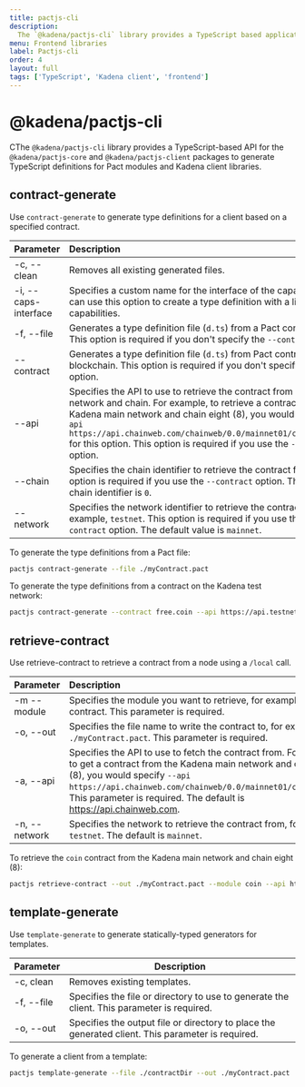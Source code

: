 ```yaml
---
title: pactjs-cli
description:
  The `@kadena/pactjs-cli` library provides a TypeScript based application programming interface API for interacting with smart contracts and the Kadena network.
menu: Frontend libraries
label: Pactjs-cli
order: 4
layout: full
tags: ['TypeScript', 'Kadena client', 'frontend']
---
```


# @kadena/pactjs-cli

CThe `@kadena/pactjs-cli` library provides a TypeScript-based API for the `@kadena/pactjs-core` and `@kadena/pactjs-client` packages to generate TypeScript definitions for Pact modules and Kadena client libraries.

## contract-generate

Use `contract-generate` to generate type definitions for a client based on a specified contract.

| **Parameter** | **Description** | 
| :------------- | :--------------- |
| -c, --clean | Removes all existing generated files. | 
| -i, --caps-interface | Specifies a custom name for the interface of the capabilities. You can use this option to create a type definition with a limited set of capabilities. |
| -f, --file | Generates a type definition file (`d.ts`) from a Pact contract file. This option is required if you don't specify the `--contract` option. |
| --contract | Generates a type definition file (`d.ts`) from Pact contract on the blockchain. This option is required if you don't specify the `--file` option. |
| --api | Specifies the API to use to retrieve the contract from a specific network and chain. For example, to retrieve a contract from the Kadena main network and chain eight (8), you would specify `--api https://api.chainweb.com/chainweb/0.0/mainnet01/chain/8/pact` for this option. This option is required if you use the `--contract` option. |
| --chain | Specifies the chain identifier to retrieve the contract from. This option is required if you use the `--contract` option. The default chain identifier is `0`. |
| --network | Specifies the network identifier to retrieve the contract from, for example, `testnet`. This option is required if you use the `--contract` option. The default value is `mainnet`. |

To generate the type definitions from a Pact file:
```sh
pactjs contract-generate --file ./myContract.pact
```

To generate the type definitions from a contract on the Kadena test network:

```sh
pactjs contract-generate --contract free.coin --api https://api.testnet.chainweb.com/chainweb/0.0/testnet04/chain/1/pact --chain 1 --network testnet
```

## retrieve-contract

Use retrieve-contract to retrieve a contract from a node using a `/local` call.

| **Parameter** | **Description** |
| :------------- | :--------------- |
| -m --module | Specifies the module you want to retrieve, for example, the `coin` contract. This parameter is required. |
| -o, --out | Specifies the file name to write the contract to, for example, `./myContract.pact`. This parameter is required. |
| -a, --api |  Specifies the API to use to fetch the contract from. For example, to get a contract from the Kadena main network and chain eight (8), you would specify `--api https://api.chainweb.com/chainweb/0.0/mainnet01/chain/8/pact`. This parameter is required. The default is https://api.chainweb.com. |
| -n, --network | Specifies the network to retrieve the contract from, for example, `testnet`. The default is `mainnet`. |

To retrieve the `coin` contract from the Kadena main network and chain eight (8):

```sh
pactjs retrieve-contract --out ./myContract.pact --module coin --api https://api.chainweb.com/chainweb/0.0/mainnet01/chain/8/pact
```

## template-generate

Use `template-generate` to generate statically-typed generators for templates.

| **Parameter** | **Description** | 
| ------------- | --------------- |
| -c, clean | Removes existing templates. |
| -f, --file | Specifies the file or directory to use to generate the client. This parameter is required. |
| -o, --out | Specifies the output file or directory to place the generated client. This parameter is required. 

To generate a client from a template:

```sh
pactjs template-generate --file ./contractDir --out ./myContract.pact
```
